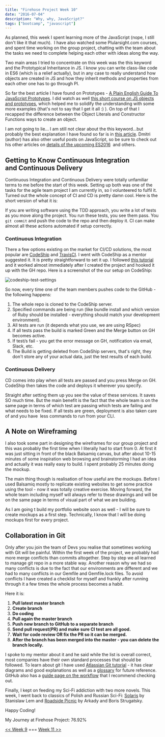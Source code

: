 ```yaml
---
title: "Firehose Project Week 10"
date: "2016-07-04"
description: "Why, why, JavaScript?"
tags: ["bootcamp", "javascript"]
---
```


As planned, this week I spent learning more of the JavaScript (nope, I still don't like it that much).  I have also watched some Plularsight.com courses, and spent time working on the group project, chatting with the team about the tasks we need to complete helping each other with ideas along the way.

Two main areas I tried to concentrate on this week was the this keyword and the Prototypical Inheritance in JS. I know you can write class-like code in ES6 (which is a relief actually), but in any case to really understand how objects are created in JS and how they inherit methods and properties from each other one has to go through PI.

So far the best article I have found on Prototypes - [A Plain English Guide To JavaScript Prototypes](http://sporto.github.io/blog/2013/02/22/a-plain-english-guide-to-javascript-prototypes/). I did watch as well [this short course on JS objects and prototypes](https://app.pluralsight.com/library/courses/javascript-objects-prototypes/table-of-contents), which helped me to solidify the understanding with some more examples (that's not to say that I get it all :) ). On top of that I recapped the difference between the Object Literals and Constructor Functions ways to create an object.

I am not going to lie... I am still not clear about the this keyword...but probably the best explanation I have found so far is in [this article](https://rainsoft.io/gentle-explanation-of-this-in-javascript/). Dmitri (author) has also other useful posts on JavaScript, so be sure to check out his other articles on [details of the upcoming ES2016](https://rainsoft.io/must-know-details-about-es2016-features/)  and others.

## Getting to Know Continuous Integration and Continuous Delivery

Continuous Integration and Continuous Delivery were totally unfamiliar terms to me before the start of this week. Setting up both was one of the tasks for the agile team project I am currently in, so I volunteered to fulfil it. Turned out the whole concept of CI and CD is pretty damn cool. Here is the short version of what it is:

If you are writing software using the TDD approach, you write a lot of tests as you move along the project. You run these tests, you see them pass. You `git commit` and push the code to the repo and then deploy it. CI can make almost all these actions automated if setup correctly.

### Continuous Integration

There a few options existing on the market for CI/CD solutions, the most popular are [CodeShip](https://codeship.com) and [TravisCI](https://travis-ci.com/). I went with CodeShip as a mentor suggested it. It is pretty straightforward to set it up. I followed [this tutorial](http://code.tutsplus.com/tutorials/codeship-continuous-integration-and-delivery-made-simple--cms-23517) and it worked almost immediately after I created the project and hooked it up with the GH repo. Here is a screenshot of the our setup on CodeShip:

![codeship-test-settings](/images/codeship-test-settings.png)

So now, every time one of the team members pushes code to the GitHub - the following happens:

1. The whole repo is cloned to the CodeShip server.
2. Specified commands are being run (like bundle install and which version of Ruby should be installed - everything should match your development environment).
3. All tests are run (it depends what you use, we are using RSpec)
4. If all tests pass the build is marked Green and the Merge button on GH becomes active.
5. If test/s fail - you get the error message on GH, notification via email, Slack, etc.
6. The Build is getting deleted from CodeShip servers, that's right, they don't store any of your actual data, just the test results of each build.

### Continuous Delivery

CD comes into play when all tests are passed and you press Merge on GH. CodeShip then takes the code and deploys it wherever you specify.

Straight after setting them up you see the value of these services. It saves SO much time. But the main benefit is the fact that the whole team is on the same page in terms of which test are passing which tests are failing and what needs to be fixed. If all tests are green, deployment is also taken care of and you have  less commands to run from your CLI.

## A Note on Wireframing

I also took some part in designing the wireframes for our group project and this was probably the first time when I literally had to start from 0. At first it was just sitting in front of the black Balsamiq canvas, but after about 10-15 minutes of some inspiration web browsing and brainstorming I had an idea and actually it was really easy to build. I spent probably 25 minutes doing the mockup.

The main thing though is realisation of how useful are the mockups. Before I used Balsamiq mostly to replicate existing websites to get some practice using the tool - now it was totally creative exercise. Moving forward, the whole team including myself will always refer to these drawings and will be on the same page in terms of visual part of what we are building.

As I am going t build my portfolio website soon as well - I will be sure to create mockups as a first step. Technically, I know that I will be doing mockups first for every project.

## Collaboration in Git

Only after you join the team of Devs you realise that sometimes working with Git will be painful. Within the first week of the project, we probably had more merge conflicts than commits altogether. Step by step we all learned to manage git repo in a more stable way. Another reason why we had so many conflicts is due to the fact that our environments are different and we had to many conflicts in our Gemfile and Gemfile.lock files. To avoid conflicts I have created a checklist for myself and frankly after running through it a few times the whole process becomes a habit.

Here it is:

1. **Pull latest master branch**
2. **Create branch**
3. **Do coding**
4. **Pull again the master branch**
5. **Push new branch to GitHub to a separate branch**
6. **Send pull request(PR) and make sure CI test are all good.**
7. **Wait for code review OR fix the PR so it can be merged.**
8. **After the branch has been merged into the master - you can delete the branch locally.**

I spoke to my mentor about it and he said while the list is overall correct, most companies have their own standard processes that should be followed. To learn about git I have used [Atlassian Git tutorial](https://www.atlassian.com/git/tutorials/what-is-version-control) - it has clear diagrams and good explanations as well as a [glossary](https://www.atlassian.com/git/glossary/) for future reference. GitHub also has a [guide page on the workflow](https://guides.github.com/introduction/flow/) that I recommend checking out.

Finally, I kept on feeding my Sci-Fi addiction with two more novels. This week, I went back to classics of Polish and Russian Sci-Fi: [Solaris](http://amzn.to/29I8jz3) by Stanislaw Lem and [Roadside Picnic](http://amzn.to/29zkxGl) by Arkady and Boris Strugatsky.

Happy Coding!

My Journey at Firehose Project: 76.92%

[<< Week 9](/posts/firehose-project-week-9) === [Week 11 >>](/posts/firehose-project-week-11)
